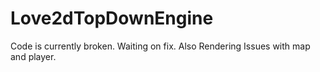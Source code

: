 # Love2dTopDownEngine

Code is currently broken. Waiting on fix. 
Also Rendering Issues with map and player.
